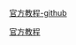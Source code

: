 [官方教程-github](https://github.com/eugenp/tutorials/blob/master/persistence-modules/spring-persistence-simple/src/main/java/com/baeldung/jdbc/EmployeeDAO.java)

[官方教程](https://www.baeldung.com/spring-jdbc-jdbctemplate)
